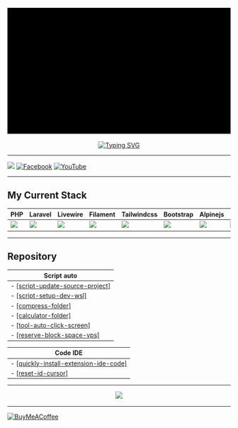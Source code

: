 ![til](https://raw.githubusercontent.com/nht2312/nht2312/master/assets/Intro-TechNT.gif)

<p align="center">
  <a href="https://git.io/typing-svg"><img src="https://readme-typing-svg.demolab.com?font=Fira+Code&weight=800&pause=1000&color=78AEAE&center=true&vCenter=true&width=435&lines=Hi+everyone+%3A%3E;I'm+Huu+Tai;Nickname+NHT;I+am+a+website+developer" alt="Typing SVG" /></a>
</p>

---
[![](https://visitcount.itsvg.in/api?id=nht2312&icon=2&color=0)](https://visitcount.itsvg.in) [![Facebook](https://img.shields.io/badge/Facebook-%231877F2.svg?logo=Facebook&logoColor=white)](https://facebook.com/nht22331122) [![YouTube](https://img.shields.io/badge/YouTube-%23FF0000.svg?logo=YouTube&logoColor=white)](https://youtube.com/c/UCKiQaYTo4rC5tkNAMG_wQ0A)

---

## My Current Stack

| PHP | Laravel | Livewire | Filament | Tailwindcss | Bootstrap | Alpinejs | MySQL | SQLite |
|-|-|-|-|-|-|-|-|-|
| <img width="50px" src="https://cdn.jsdelivr.net/gh/devicons/devicon@latest/icons/php/php-original.svg" /> | <img width="50px" src="https://cdn.jsdelivr.net/gh/devicons/devicon@latest/icons/laravel/laravel-original.svg" /> | <img width="50px" src="https://cdn.jsdelivr.net/gh/devicons/devicon@latest/icons/livewire/livewire-original-wordmark.svg" /> | <img width="80px" src="https://github.com/user-attachments/assets/91303c0e-a800-439e-a80d-7ebd84242a36" /> | <img width="50px" src="https://cdn.jsdelivr.net/gh/devicons/devicon@latest/icons/tailwindcss/tailwindcss-original.svg" /> | <img width="50px" src="https://cdn.jsdelivr.net/gh/devicons/devicon@latest/icons/bootstrap/bootstrap-original.svg" /> | <img width="50px" src="https://cdn.jsdelivr.net/gh/devicons/devicon@latest/icons/alpinejs/alpinejs-original.svg" /> | <img width="60px" src="https://cdn.jsdelivr.net/gh/devicons/devicon@latest/icons/mysql/mysql-original-wordmark.svg" /> | <img width="60px" src="https://cdn.jsdelivr.net/gh/devicons/devicon@latest/icons/sqlite/sqlite-original-wordmark.svg" /> |

---

## Repository

| **Script auto** |
|--------------|
| - [[script-update-source-project]](https://github.com/nht2312/script-update-source-project) |
| - [[script-setup-dev-wsl]](https://github.com/nht2312/script-setup-dev-wsl) |
| - [[compress-folder]](https://github.com/nht2312/compress-folder) |
| - [[calculator-folder]](https://github.com/nht2312/calculator-folder) |
| - [[tool-auto-click-screen]](https://github.com/nht2312/tool-auto-click-screen) |
| - [[reserve-block-space-vps]](https://github.com/nht2312/reserve-block-space-vps)

| **Code IDE** |
|--------------|
| - [[quickly-install-extension-ide-code]](https://github.com/nht2312/quickly-install-extension-ide-code) |
| - [[reset-id-cursor]](https://github.com/nht2312/reset-id-cursor) |

---

<p align="center"><img src="http://github-profile-summary-cards.vercel.app/api/cards/profile-details?username=nht2312&theme=nord_dark" /></p>


---

[![BuyMeACoffee](https://img.shields.io/badge/Buy%20Me%20a%20Coffee-ffdd00?style=for-the-badge&logo=buy-me-a-coffee&logoColor=black&align=center)](https://buymeacoffee.com/nht2312)


